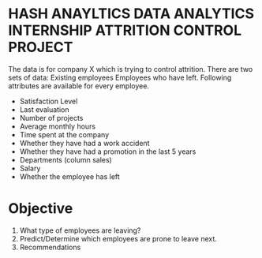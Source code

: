 # HASH ANAYLTICS DATA ANALYTICS INTERNSHIP ATTRITION CONTROL PROJECT
The data is for company X which is trying to control attrition. There are two sets of data:
Existing employees 
Employees who have left. 
Following attributes are available for every employee.
* Satisfaction Level
* Last evaluation
* Number of projects
* Average monthly hours
* Time spent at the company
* Whether they have had a work accident
* Whether they have had a promotion in the last 5 years
* Departments (column sales)
* Salary
* Whether the employee has left
 
# Objective
1. What type of employees are leaving?
2. Predict/Determine which employees are prone to leave next. 
3. Recommendations
